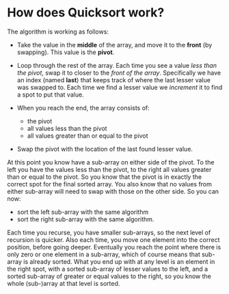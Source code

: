 # How does Quicksort work?

The algorithm is working as follows:

- Take the value in the **middle** of the array, and move it to the **front** (by swapping). This value is the **pivot**.

- Loop through the rest of the array. Each time you see a value _less than the pivot_, swap it to closer to the _front of the array_. Specifically we have an index (named **last**) that keeps track of where the last lesser value was swapped to. Each time we find a lesser value we _increment_ it to find a spot to put that value.

- When you reach the end, the array consists of:
  - the pivot
  - all values less than the pivot
  - all values greater than or equal to the pivot
- Swap the pivot with the location of the last found lesser value.

At this point you know have a sub-array on either side of the pivot. To the left you have the values less than the pivot, to the right all values greater than or equal to the pivot. So you know that the pivot is in exactly the correct spot for the final sorted array. You also know that no values from either sub-array will need to swap with those on the other side. So you can now:

- sort the left sub-array with the same algorithm
- sort the right sub-array with the same algorithm.

Each time you recurse, you have smaller sub-arrays, so the next level of recursion is quicker. Also each time, you move one element into the correct position, before going deeper. Eventually you reach the point where there is only zero or one element in a sub-array, which of course means that sub-array is already sorted. What you end up with at any level is an element in the right spot, with a sorted sub-array of lesser values to the left, and a sorted sub-array of greater or equal values to the right, so you know the whole (sub-)array at that level is sorted.
